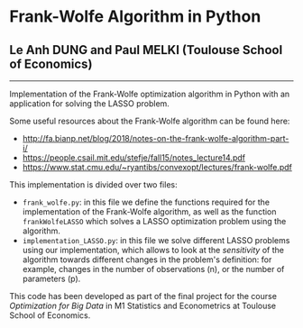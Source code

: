 # Frank-Wolfe Algorithm in Python
## Le Anh DUNG and Paul MELKI (Toulouse School of Economics)
---
Implementation of the Frank-Wolfe optimization algorithm in Python with an application for solving the LASSO problem.

Some useful resources about the Frank-Wolfe algorithm can be found here: 
- http://fa.bianp.net/blog/2018/notes-on-the-frank-wolfe-algorithm-part-i/
- https://people.csail.mit.edu/stefje/fall15/notes_lecture14.pdf
- https://www.stat.cmu.edu/~ryantibs/convexopt/lectures/frank-wolfe.pdf

This implementation is divided over two files:
- `frank_wolfe.py`: in this file we define the functions required for the implementation of the Frank-Wolfe algorithm, as well as the function `frankWolfeLASSO` which solves a LASSO optimization problem using the algorithm.
- `implementation_LASSO.py`: in this file we solve different LASSO problems using our implementation, which allows to look at the *sensitivity* of the algorithm towards different changes in the problem's definition: for example, changes in the number of observations (n), or the number of parameters (p).

This code has been developed as part of the final project for the course *Optimization for Big Data* in M1 Statistics and Econometrics at Toulouse School of Economics. 
